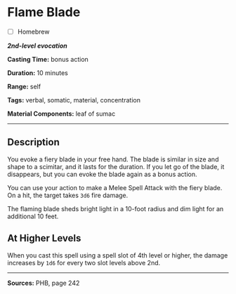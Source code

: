 # Flame Blade

- [ ] Homebrew

***2nd-level evocation***

**Casting Time:** bonus action

**Duration:** 10 minutes

**Range:** self

**Tags:** verbal, somatic, material, concentration

**Material Components:** leaf of sumac

---

## Description
You evoke a fiery blade in your free hand.
The blade is similar in size and shape to a scimitar, and it lasts for the duration.
If you let go of the blade, it disappears, but you can evoke the blade again as a bonus action.

You can use your action to make a Melee Spell Attack with the fiery blade.
On a hit, the target takes `3d6` fire damage.

The flaming blade sheds bright light in a 10-foot radius and dim light for an additional 10 feet.

## At Higher Levels
When you cast this spell using a spell slot of 4th level or higher, the damage increases by `1d6` for every two slot levels above 2nd.

---

**Sources:** PHB, page 242
